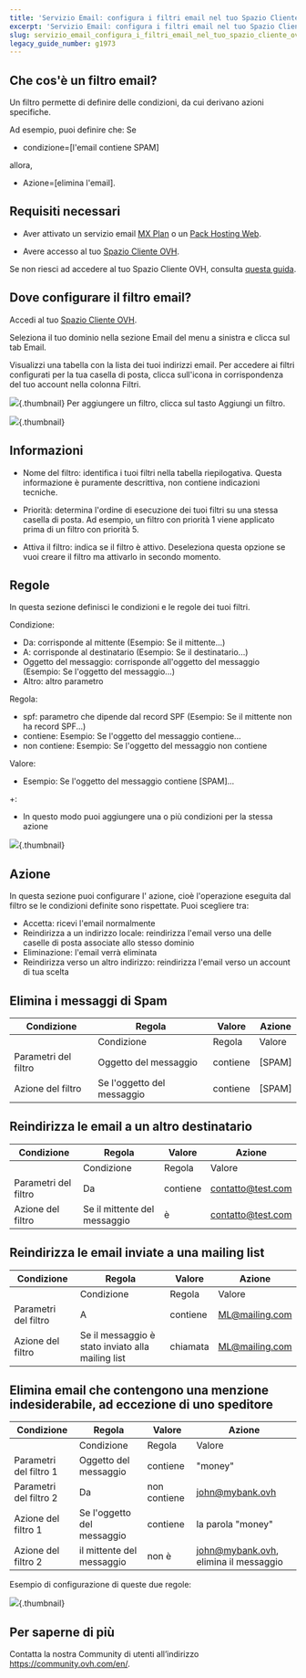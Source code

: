 ```yaml
---
title: 'Servizio Email: configura i filtri email nel tuo Spazio Cliente OVH'
excerpt: 'Servizio Email: configura i filtri email nel tuo Spazio Cliente OVH'
slug: servizio_email_configura_i_filtri_email_nel_tuo_spazio_cliente_ovh
legacy_guide_number: g1973
---
```



## Che cos'è un filtro email?
Un filtro permette di definire delle condizioni, da cui derivano azioni specifiche.

Ad esempio, puoi definire che:
Se

- condizione=[l'email contiene SPAM]

allora,

- Azione=[elimina l'email].




## Requisiti necessari

- Aver attivato un servizio email [MX Plan](https://www.ovh.it/prodotti/mxplan.xml) o un [Pack Hosting Web](https://www.ovh.it/hosting-web/).

- Avere accesso al tuo [Spazio Cliente OVH](https://www.ovh.com/auth/?action=gotomanager&from=https://www.ovh.it/&ovhSubsidiary=it).

Se non riesci ad accedere al tuo Spazio Cliente OVH, consulta [questa guida](https://www.ovh.it/g1909.hosting_web_gestisci_le_tue_password#le_password_associate_ai_tuoi_servizi_di_web_hosting_ovh_accesso_al_tuo_spazio_cliente_ovh).


## Dove configurare il filtro email?

Accedi al tuo [Spazio Cliente OVH](https://www.ovh.com/auth/?action=gotomanager&from=https://www.ovh.it/&ovhSubsidiary=it).

Seleziona il tuo dominio nella sezione Email del menu a sinistra e clicca sul tab Email.

Visualizzi una tabella con la lista dei tuoi indirizzi email. Per accedere ai filtri configurati per la tua casella di posta, clicca sull'icona in corrispondenza del tuo account nella colonna Filtri.

![](images/img_3240.jpg){.thumbnail}
Per aggiungere un filtro, clicca sul tasto Aggiungi un filtro.

![](images/img_3239.jpg){.thumbnail}


## Informazioni

- Nome del filtro: identifica i tuoi filtri nella tabella riepilogativa. Questa informazione è puramente descrittiva, non contiene indicazioni tecniche.

- Priorità: determina l'ordine di esecuzione dei tuoi filtri su una stessa casella di posta. Ad esempio, un filtro con priorità 1 viene applicato prima di un filtro con priorità 5.

- Attiva il filtro: indica se il filtro è attivo.
Deseleziona questa opzione se vuoi creare il filtro ma attivarlo in secondo momento.

## Regole

In questa sezione definisci le condizioni e le regole dei tuoi filtri.

Condizione:

- Da: corrisponde al mittente (Esempio: Se il mittente...)
- A: corrisponde al destinatario (Esempio: Se il destinatario...)
- Oggetto del messaggio: corrisponde all'oggetto del messaggio (Esempio: Se l'oggetto del messaggio...)
- Altro: altro parametro

Regola:
- spf: parametro che dipende dal record SPF (Esempio: Se il mittente non ha record SPF...)
- contiene: Esempio: Se l'oggetto del messaggio contiene...
- non contiene: Esempio: Se l'oggetto del messaggio non contiene

Valore:
- Esempio: Se l'oggetto del messaggio contiene [SPAM]...


+:

- In questo modo puoi aggiungere una o più condizioni per la stessa azione



![](images/img_3241.jpg){.thumbnail}

## Azione

In questa sezione puoi configurare l' azione, cioè l'operazione eseguita dal filtro se le condizioni definite sono rispettate. Puoi scegliere tra:


- Accetta: ricevi l'email normalmente
- Reindirizza a un indirizzo locale: reindirizza l'email verso una delle caselle di posta associate allo stesso dominio
- Eliminazione: l'email verrà eliminata
- Reindirizza verso un altro indirizzo: reindirizza l'email verso un account di tua scelta

## Elimina i messaggi di Spam

|Condizione|Regola|Valore|Azione|
|---|---|---|---|
||Condizione|Regola|Valore|Azione|
|Parametri del filtro|Oggetto del messaggio|contiene|[SPAM]|eliminazione|
|Azione del filtro|Se l'oggetto del messaggio|contiene|[SPAM]|allora, elimina il messaggio|

## Reindirizza le email a un altro destinatario

|Condizione|Regola|Valore|Azione|
|---|---|---|---|
||Condizione|Regola|Valore|Azione|
|Parametri del filtro|Da|contiene|contatto@test.com|Reindirizza verso un altro indirizzo: account@finance.com|
|Azione del filtro|Se il mittente del messaggio|è|contatto@test.com|allora, reindirizza l'email a account@finance.com|

## Reindirizza le email inviate a una mailing list

|Condizione|Regola|Valore|Azione|
|---|---|---|---|
||Condizione|Regola|Valore|Azione|
|Parametri del filtro|A|contiene|ML@mailing.com|Reindirizza a un indirizzo locale:  nome@tuodominio.com|
|Azione del filtro|Se il messaggio è stato inviato alla mailing list |chiamata|ML@mailing.com|allora, reindirizza il messaggio a un tuo altro indirizzo:nome@tuodominio.com|

## Elimina email che contengono una menzione indesiderabile, ad eccezione di uno speditore

|Condizione|Regola|Valore|Azione|
|---|---|---|---|
||Condizione|Regola|Valore|Azione|
|Parametri del filtro 1|Oggetto del messaggio|contiene|"money"|eliminazione|
|Parametri del filtro 2|Da|non contiene|john@mybank.ovh|eliminazione|
|Azione del filtro 1|Se l'oggetto del messaggio|contiene|la parola "money"|e se|
|Azione del filtro 2|il mittente del messaggio|non è|john@mybank.ovh, elimina il messaggio|money

Esempio di configurazione di queste due regole:

![](images/img_3242.jpg){.thumbnail}

## Per saperne di più

Contatta la nostra Community di utenti all’indirizzo <https://community.ovh.com/en/>.